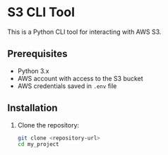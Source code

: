 # S3 CLI Tool

This is a Python CLI tool for interacting with AWS S3.

## Prerequisites

- Python 3.x
- AWS account with access to the S3 bucket
- AWS credentials saved in `.env` file

## Installation

1. Clone the repository:

   ```bash
   git clone <repository-url>
   cd my_project
